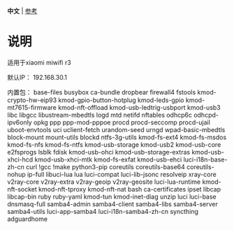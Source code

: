 **中文** | [参考](https://p3terx.com/archives/build-openwrt-with-github-actions.html)

# 说明

适用于xiaomi miwifi r3

默认IP： 192.168.30.1

内置包：
		base-files busybox ca-bundle dropbear firewall4 fstools kmod-crypto-hw-eip93 kmod-gpio-button-hotplug kmod-leds-gpio kmod-mt7615-firmware kmod-nft-offload kmod-usb-ledtrig-usbport kmod-usb3 libc libgcc libustream-mbedtls logd mtd netifd nftables odhcp6c odhcpd-ipv6only opkg ppp ppp-mod-pppoe procd procd-seccomp procd-ujail uboot-envtools uci uclient-fetch urandom-seed urngd wpad-basic-mbedtls
		block-mount mount-utils blockd ntfs-3g-utils kmod-fs-ext4 kmod-fs-msdos kmod-fs-nfs kmod-fs-ntfs kmod-usb-storage kmod-usb2 kmod-usb-core e2fsprogs lsblk fdisk kmod-usb-ohci kmod-usb-storage-extras kmod-usb-xhci-hcd kmod-usb-xhci-mtk kmod-fs-exfat kmod-usb-ehci luci-i18n-base-zh-cn curl
		!gcc !make python3-pip 
		coreutils coreutils-base64 coreutils-nohup ip-full libuci-lua lua luci-compat luci-lib-jsonc resolveip xray-core v2ray-core v2ray-extra v2ray-geoip v2ray-geosite luci-lua-runtime kmod-nft-socket kmod-nft-tproxy kmod-nft-nat
		bash ca-certificates ipset libcap libcap-bin ruby ruby-yaml kmod-tun kmod-inet-diag unzip luci luci-base
		dnsmasq-full
		samba4-admin samba4-client samba4-libs samba4-server samba4-utils luci-app-samba4 luci-i18n-samba4-zh-cn
		syncthing
		adguardhome
